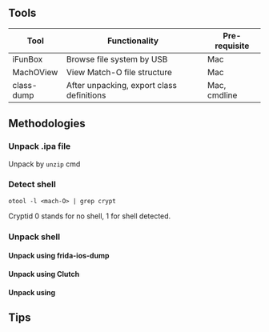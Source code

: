 ## Tools
| Tool | Functionality | Pre-requisite | 
| --- | --- | --- |
| iFunBox | Browse file system by USB | Mac |
| MachOView | View Match-O file structure | Mac |
| class-dump | After unpacking, export class definitions | Mac, cmdline |




## Methodologies
### Unpack .ipa file
Unpack by `unzip` cmd

### Detect shell
```
otool -l <mach-O> | grep crypt
```
Cryptid 0 stands for no shell, 1 for shell detected.


### Unpack shell
#### Unpack using frida-ios-dump
#### Unpack using Clutch
#### Unpack using 


## Tips

